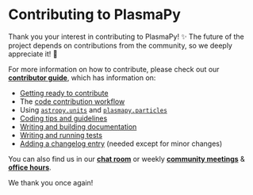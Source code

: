 # Contributing to PlasmaPy

Thank you your interest in contributing to PlasmaPy! ✨ The future of the project depends on contributions from the community, so we deeply appreciate it! 🌱

For more information on how to contribute, please check out our [**contributor guide**](https://docs.plasmapy.org/en/latest/contributing/index.html), which has information on:

- [Getting ready to contribute](https://docs.plasmapy.org/en/latest/contributing/getting_ready.html#getting-ready-to-contribute)
- The [code contribution workflow](https://docs.plasmapy.org/en/latest/contributing/workflow.html#code-contribution-workflow)
- Using [`astropy.units`](https://docs.plasmapy.org/en/latest/notebooks/getting_started/units.html#Using-Astropy-Units) and [`plasmapy.particles`](https://docs.plasmapy.org/en/latest/notebooks/getting_started/particles.html#Using-PlasmaPy-Particles)
- [Coding tips and guidelines](https://docs.plasmapy.org/en/latest/contributing/coding_guide.html#coding-guide)
- [Writing and building documentation](https://docs.plasmapy.org/en/latest/contributing/doc_guide.html#writing-documentation)
- [Writing and running tests](https://docs.plasmapy.org/en/latest/contributing/testing_guide.html#testing-guide)
- [Adding a changelog entry](https://docs.plasmapy.org/en/latest/contributing/changelog_guide.html#adding-a-changelog-entry) (needed except for minor changes)

You can also find us in our [**chat room**](https://docs.plasmapy.org/en/latest/contributing/coding_guide.html) or weekly [**community meetings**](https://www.plasmapy.org/meetings/weekly) & [**office hours**](https://www.plasmapy.org/meetings/office_hours).

We thank you once again!
